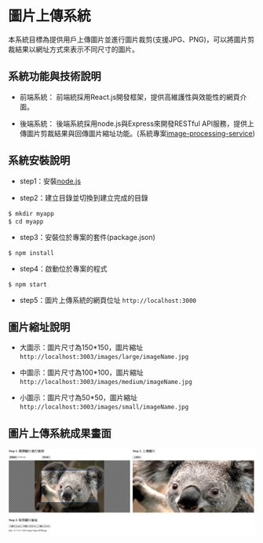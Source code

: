 # 圖片上傳系統

本系統目標為提供用戶上傳圖片並進行圖片裁剪(支援JPG、PNG)，可以將圖片剪裁結果以網址方式來表示不同尺寸的圖片。

## 系統功能與技術說明

* 前端系統：
前端統採用React.js開發框架，提供高維護性與效能性的網頁介面。

* 後端系統：
後端系統採用node.js與Express來開發RESTful API服務，提供上傳圖片剪裁結果與回傳圖片縮址功能。(系統專案[image-processing-service](https://github.com/jjhuang2017/image-processing-service))

## 系統安裝說明

* step1：安裝[node.js](https://nodejs.org/en/)

* step2：建立目錄並切換到建立完成的目錄
```shell
$ mkdir myapp
$ cd myapp
```
* step3：安裝位於專案的套件(package.json)
```shell
$ npm install
```

* step4：啟動位於專案的程式
```shell
$ npm start
```

* step5：圖片上傳系統的網頁位址
`http://localhost:3000`

## 圖片縮址說明

* 大圖示：圖片尺寸為150*150，圖片縮址`http://localhost:3003/images/large/imageName.jpg`

* 中圖示：圖片尺寸為100*100，圖片縮址`http://localhost:3003/images/medium/imageName.jpg`

* 小圖示：圖片尺寸為50*50，圖片縮址`http://localhost:3003/images/small/imageName.jpg`

## 圖片上傳系統成果畫面

![image](https://github.com/jjhuang2017/image-upload-system/blob/master/interface.PNG)

